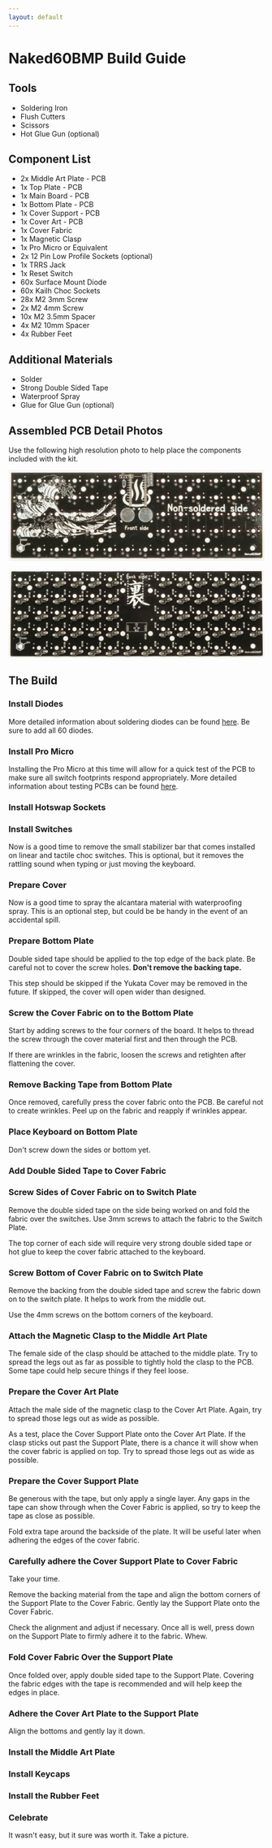 ```yaml
---
layout: default
---
```


# Naked60BMP Build Guide

## Tools

* Soldering Iron
* Flush Cutters
* Scissors
* Hot Glue Gun (optional)

## Component List

* 2x Middle Art Plate - PCB
* 1x Top Plate - PCB
* 1x Main Board - PCB
* 1x Bottom Plate - PCB
* 1x Cover Support - PCB
* 1x Cover Art - PCB
* 1x Cover Fabric
* 1x Magnetic Clasp
* 1x Pro Micro or Equivalent
* 2x 12 Pin Low Profile Sockets (optional)
* 1x TRRS Jack
* 1x Reset Switch
* 60x Surface Mount Diode
* 60x Kailh Choc Sockets
* 28x M2 3mm Screw
* 2x M2 4mm Screw
* 10x M2 3.5mm Spacer
* 4x M2 10mm Spacer
* 4x Rubber Feet

## Additional Materials

* Solder
* Strong Double Sided Tape
* Waterproof Spray
* Glue for Glue Gun (optional)

## Assembled PCB Detail Photos

Use the following high resolution photo to help place the components included with the kit.

![Naked60BMP PCB Front](./images/naked60_pcb_front.jpg)

![Naked60BMP PCB Back](./images/naked60_pcb_back.jpg)

## The Build

### Install Diodes

More detailed information about soldering diodes can be found [here](../soldering-guides/smd-soldering). Be sure to add all 60 diodes.

### Install Pro Micro

Installing the Pro Micro at this time will allow for a quick test of the PCB to make sure all switch footprints respond appropriately. More detailed information about testing PCBs can be found [here](../soldering-guides/testing-pcbs).

### Install Hotswap Sockets

### Install Switches

Now is a good time to remove the small stabilizer bar that comes installed on linear and tactile choc switches. This is optional, but it removes the rattling sound when typing or just moving the keyboard.

### Prepare Cover

Now is a good time to spray the alcantara material with waterproofing spray. This is an optional step, but could be be handy in the event of an accidental spill.

### Prepare Bottom Plate

Double sided tape should be applied to the top edge of the back plate. Be careful not to cover the screw holes. **Don't remove the backing tape.**

This step should be skipped if the Yukata Cover may be removed in the future. If skipped, the cover will open wider than designed.

### Screw the Cover Fabric on to the Bottom Plate

Start by adding screws to the four corners of the board. It helps to thread the screw through the cover material first and then through the PCB.

If there are wrinkles in the fabric, loosen the screws and retighten after flattening the cover.

### Remove Backing Tape from Bottom Plate

Once removed, carefully press the cover fabric onto the PCB. Be careful not to create wrinkles. Peel up on the fabric and reapply if wrinkles appear.

### Place Keyboard on Bottom Plate

Don't screw down the sides or bottom yet.

### Add Double Sided Tape to Cover Fabric

### Screw Sides of Cover Fabric on to Switch Plate

Remove the double sided tape on the side being worked on and fold the fabric over the switches. Use 3mm screws to attach the fabric to the Switch Plate.

The top corner of each side will require very strong double sided tape or hot glue to keep the cover fabric attached to the keyboard.

### Screw Bottom of Cover Fabric on to Switch Plate

Remove the backing from the double sided tape and screw the fabric down on to the switch plate. It helps to work from the middle out.

Use the 4mm screws on the bottom corners of the keyboard.

### Attach the Magnetic Clasp to the Middle Art Plate

The female side of the clasp should be attached to the middle plate. Try to spread the legs out as far as possible to tightly hold the clasp to the PCB. Some tape could help secure things if they feel loose.

### Prepare the Cover Art Plate

Attach the male side of the magnetic clasp to the Cover Art Plate. Again, try to spread those legs out as wide as possible.

As a test, place the Cover Support Plate onto the Cover Art Plate. If the clasp sticks out past the Support Plate, there is a chance it will show when the cover fabric is applied on top. Try to spread those legs out as wide as possible.

### Prepare the Cover Support Plate

Be generous with the tape, but only apply a single layer. Any gaps in the tape can show through when the Cover Fabric is applied, so try to keep the tape as close as possible.

Fold extra tape around the backside of the plate. It will be useful later when adhering the edges of the cover fabric.

### Carefully adhere the Cover Support Plate to Cover Fabric

Take your time.

Remove the backing material from the tape and align the bottom corners of the Support Plate to the Cover Fabric. Gently lay the Support Plate onto the Cover Fabric.

Check the alignment and adjust if necessary. Once all is well, press down on the Support Plate to firmly adhere it to the fabric. Whew.

### Fold Cover Fabric Over the Support Plate

Once folded over, apply double sided tape to the Support Plate. Covering the fabric edges with the tape is recommended and will help keep the edges in place.

### Adhere the Cover Art Plate to the Support Plate

Align the bottoms and gently lay it down.

### Install the Middle Art Plate

### Install Keycaps

### Install the Rubber Feet

### Celebrate

It wasn't easy, but it sure was worth it. Take a picture.